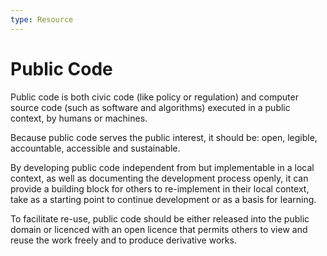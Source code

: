 ```yaml
---
type: Resource
---
```


# Public Code

Public code is both civic code (like policy or regulation) and computer source code (such as software and algorithms) executed in a public context, by humans or machines.

Because public code serves the public interest, it should be: open, legible, accountable, accessible and sustainable.

By developing public code independent from but implementable in a local context, as well as documenting the development process openly, it can provide a building block for others to re-implement in their local context, take as a starting point to continue development or as a basis for learning.

To facilitate re-use, public code should be either released into the public domain or licenced with an open licence that permits others to view and reuse the work freely and to produce derivative works.
